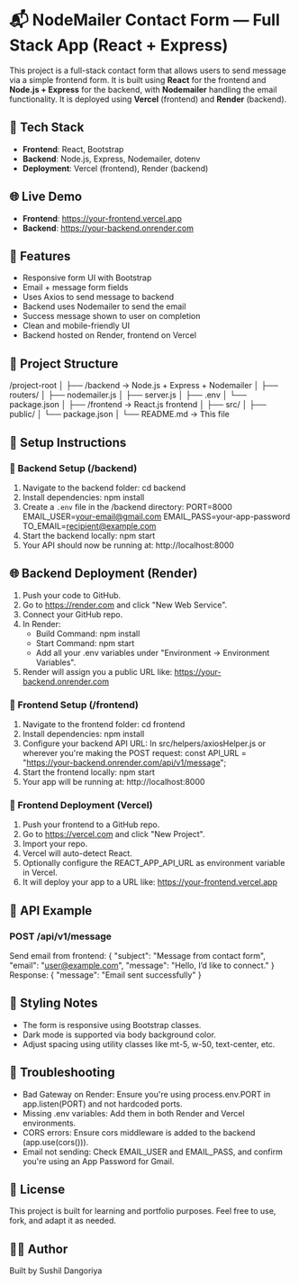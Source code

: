 # 📬 NodeMailer Contact Form — Full Stack App (React + Express)

This project is a full-stack contact form that allows users to send message via a simple frontend form. It is built using **React** for the frontend and **Node.js + Express** for the backend, with **Nodemailer** handling the email functionality. It is deployed using **Vercel** (frontend) and **Render** (backend).

## 🧱 Tech Stack

- **Frontend**: React, Bootstrap
- **Backend**: Node.js, Express, Nodemailer, dotenv
- **Deployment**: Vercel (frontend), Render (backend)

## 🌐 Live Demo

- **Frontend**: https://your-frontend.vercel.app
- **Backend**: https://your-backend.onrender.com

## 🧾 Features

- Responsive form UI with Bootstrap
- Email + message form fields
- Uses Axios to send message to backend
- Backend uses Nodemailer to send the email
- Success message shown to user on completion
- Clean and mobile-friendly UI
- Backend hosted on Render, frontend on Vercel

## 📁 Project Structure

/project-root
│
├── /backend → Node.js + Express + Nodemailer
│ ├── routers/
│ ├── nodemailer.js
│ ├── server.js
│ ├── .env
│ └── package.json
│
├── /frontend → React.js frontend
│ ├── src/
│ ├── public/
│ └── package.json
│
└── README.md → This file

## 🚀 Setup Instructions

### 🔧 Backend Setup (/backend)

1. Navigate to the backend folder:
   cd backend
2. Install dependencies:
   npm install
3. Create a `.env` file in the /backend directory:
   PORT=8000
   EMAIL_USER=your-email@gmail.com
   EMAIL_PASS=your-app-password
   TO_EMAIL=recipient@example.com
4. Start the backend locally:
   npm start
5. Your API should now be running at:
   http://localhost:8000

## 🌐 Backend Deployment (Render)

1. Push your code to GitHub.
2. Go to https://render.com and click "New Web Service".
3. Connect your GitHub repo.
4. In Render:
   - Build Command: npm install
   - Start Command: npm start
   - Add all your .env variables under "Environment → Environment Variables".
5. Render will assign you a public URL like:
   https://your-backend.onrender.com

### 💅 Frontend Setup (/frontend)

1. Navigate to the frontend folder:
   cd frontend
2. Install dependencies:
   npm install
3. Configure your backend API URL:
   In src/helpers/axiosHelper.js or wherever you're making the POST request:
   const API_URL = "https://your-backend.onrender.com/api/v1/message";
4. Start the frontend locally:
   npm start
5. Your app will be running at:
   http://localhost:8000

### 🚀 Frontend Deployment (Vercel)

1. Push your frontend to a GitHub repo.
2. Go to https://vercel.com and click "New Project".
3. Import your repo.
4. Vercel will auto-detect React.
5. Optionally configure the REACT_APP_API_URL as environment variable in Vercel.
6. It will deploy your app to a URL like:
   https://your-frontend.vercel.app

## 🧪 API Example

### POST /api/v1/message

Send email from frontend:
{
"subject": "Message from contact form",
"email": "user@example.com",
"message": "Hello, I’d like to connect."
}
Response:
{
"message": "Email sent successfully"
}

## 🧼 Styling Notes

- The form is responsive using Bootstrap classes.
- Dark mode is supported via body background color.
- Adjust spacing using utility classes like mt-5, w-50, text-center, etc.

## 🐞 Troubleshooting

- Bad Gateway on Render: Ensure you're using process.env.PORT in app.listen(PORT) and not hardcoded ports.
- Missing .env variables: Add them in both Render and Vercel environments.
- CORS errors: Ensure cors middleware is added to the backend (app.use(cors())).
- Email not sending: Check EMAIL_USER and EMAIL_PASS, and confirm you're using an App Password for Gmail.

## 📄 License

This project is built for learning and portfolio purposes. Feel free to use, fork, and adapt it as needed.

## 👨‍💻 Author

Built by Sushil Dangoriya

